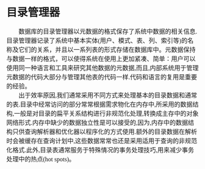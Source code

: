 # 目录管理器
<font face="微软雅黑" size="3px">

　　数据库的目录管理器以元数据的格式保存了系统中数据的相关信息.目录管理器记录了系统中基本实体(用户、模式、表、列、索引等)的名称及它们的关系，并且以一系列表的形式存储在数据库中。元数据保持与数据一样的格式，可以使得系统在使用上更加紧凑、简单：用户可以使用同一种语言和工具来研究其他数据的元数据,而且,内部系统用于管理元数据的代码大部分与管理其他表的代码一样.代码和语言的复用是重要的经验。  
　　出于效率原因,我们通常采用不同方式来处理基本的目录数据和通常的表.目录中经常访问的部分常常根据需求物化在内存中,所采用的数据结构,一般是对目录的扁平关系结构进行非规范化处理,转换成主存中的对象网络形式.内存中缺少的数据独立性是可以接受的,因为,内存中的数据结构只供查询解析器和优化器以程序化的方式使用.额外的目录数据在解析时会被缓存在查询计划中,这些数据常常也还是采用适用于查询的非规范化格式.此外,目录表通常服务于特殊情况的事务处理技巧,用来减少事务处理中的热点(hot spots)。
